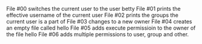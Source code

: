 File #00 switches the current user to the user betty
File #01 prints the effective username of the current user
File #02 prints the groups the current user is a part of
File #03 changes to a new owner
File #04 creates an empty file called hello
File #05 adds execute permissioin to the owner of the file hello
File #06 adds multiple permissions to user, group and other.
